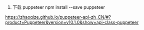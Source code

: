1. 下载 puppeteer
    npm install --save puppeteer
   
https://zhaoqize.github.io/puppeteer-api-zh_CN/#?product=Puppeteer&version=v10.1.0&show=api-class-puppeteer

